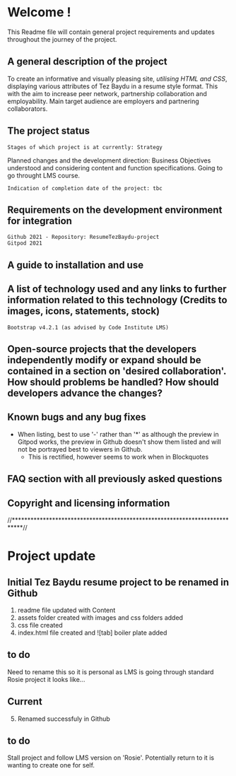 # Welcome !

This Readme file will contain general project requirements and updates throughout the journey of the project.

## A general description of the project
To create an informative and visually pleasing site, *utilising HTML and CSS*, displaying various attributes of Tez Baydu in a resume style format.
This with the aim to increase peer network, partnership collaboration and employability.
Main target audience are employers and partnering collaborators.

## The project status
    Stages of which project is at currently: Strategy

Planned changes and the development direction: Business Objectives understood and considering content and function specifications. Going to go throught LMS course.

    Indication of completion date of the project: tbc

## Requirements on the development environment for integration
    Github 2021 - Repository: ResumeTezBaydu-project
    Gitpod 2021
## A guide to installation and use
## A list of technology used and any links to further information related to this technology (Credits to images, icons, statements, stock)
    Bootstrap v4.2.1 (as advised by Code Institute LMS)
## Open-source projects that the developers independently modify or expand should be contained in a section on 'desired collaboration'. How should problems be handled? How should developers advance the changes?
## Known bugs and any bug fixes
 - When listing, best to use '-' rather than '*' as although the preview in Gitpod works, the preview in Github doesn't show them listed and will not be portrayed best to viewers in Github.
    - This is rectified, however seems to work when in Blockquotes
## FAQ section with all previously asked questions
## Copyright and licensing information

//***************************************************************************//

# Project update #

## Initial Tez Baydu resume project to be renamed in Github ## 
1. readme file updated with Content
2. assets folder created with images and css folders added
3. css file created
4. index.html file created and ![tab] boiler plate added

## to do ##
Need to rename this so it is personal as LMS is going through standard Rosie project it looks like...

## Current ##
5. Renamed successfuly in Github

## to do ##
Stall project and follow LMS version on 'Rosie'.
Potentially return to it is wanting to create one for self.


